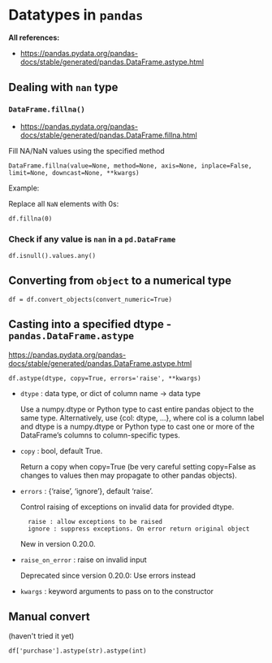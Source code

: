 # Datatypes in `pandas`

**All references:**
- https://pandas.pydata.org/pandas-docs/stable/generated/pandas.DataFrame.astype.html


## Dealing with `nan` type

### `DataFrame.fillna()`

- https://pandas.pydata.org/pandas-docs/stable/generated/pandas.DataFrame.fillna.html

Fill NA/NaN values using the specified method

~~~~
DataFrame.fillna(value=None, method=None, axis=None, inplace=False, limit=None, downcast=None, **kwargs)
~~~~

Example:

Replace all `NaN` elements with 0s:
~~~~
df.fillna(0)
~~~~

### Check if any value is `nan` in a `pd.DataFrame`

~~~~
df.isnull().values.any()
~~~~

## Converting from `object` to a numerical type

~~~~
df = df.convert_objects(convert_numeric=True)
~~~~

## Casting into a specified dtype - `pandas.DataFrame.astype`

https://pandas.pydata.org/pandas-docs/stable/generated/pandas.DataFrame.astype.html

~~~~
df.astype(dtype, copy=True, errors='raise', **kwargs)
~~~~

- `dtype` : data type, or dict of column name -> data type

    Use a numpy.dtype or Python type to cast entire pandas object to the same type. Alternatively, use {col: dtype, ...}, where col is a column label and dtype is a numpy.dtype or Python type to cast one or more of the DataFrame’s columns to column-specific types.

- `copy` : bool, default True.

    Return a copy when copy=True (be very careful setting copy=False as changes to values then may propagate to other pandas objects).

- `errors` : {‘raise’, ‘ignore’}, default ‘raise’.

    Control raising of exceptions on invalid data for provided dtype.

        raise : allow exceptions to be raised
        ignore : suppress exceptions. On error return original object

    New in version 0.20.0.

- `raise_on_error` : raise on invalid input

    Deprecated since version 0.20.0: Use errors instead

- `kwargs` : keyword arguments to pass on to the constructor

## Manual convert

(haven't tried it yet)

~~~~
df['purchase'].astype(str).astype(int)
~~~~
